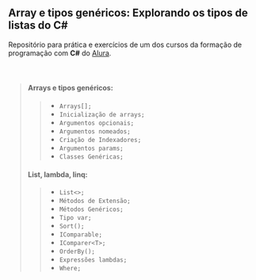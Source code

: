 


## **Array e tipos genéricos: Explorando os tipos de listas do C#**


Repositório para prática e exercícios de um dos cursos da formação de programação com **C#** do [Alura](https://alura.com.br/). 
<br/><br/><br/>

>#### **Arrays e tipos genéricos**:
>> - `Arrays[];`
>> - `Inicialização de arrays;`
>> - `Argumentos opcionais;`
>> - `Argumentos nomeados;`
>> - `Criação de Indexadores;`
>> - `Argumentos params;`
>> - `Classes Genéricas;`
>#### ****List, lambda, linq****:
>> - `List<>;`
>> - `Métodos de Extensão;`
>> - `Métodos Genéricos;`
>> - `Tipo var;`
>> - `Sort();`
>> - `IComparable;`
>> - `IComparer<T>;`
>> - `OrderBy();`
>> - `Expressões lambdas;`
>> - `Where;`
